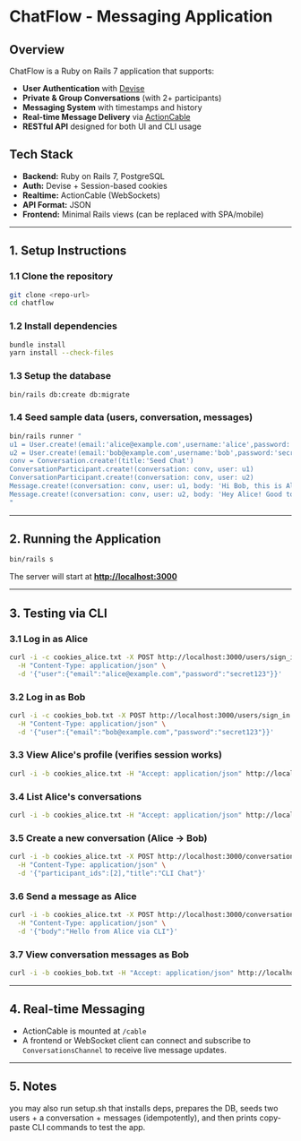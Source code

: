
# ChatFlow - Messaging Application

## Overview

ChatFlow is a Ruby on Rails 7 application that supports:

* **User Authentication** with [Devise](https://github.com/heartcombo/devise)
* **Private & Group Conversations** (with 2+ participants)
* **Messaging System** with timestamps and history
* **Real-time Message Delivery** via [ActionCable](https://guides.rubyonrails.org/action_cable_overview.html)
* **RESTful API** designed for both UI and CLI usage


## Tech Stack

* **Backend:** Ruby on Rails 7, PostgreSQL
* **Auth:** Devise + Session-based cookies
* **Realtime:** ActionCable (WebSockets)
* **API Format:** JSON
* **Frontend:** Minimal Rails views (can be replaced with SPA/mobile)

---

## 1. Setup Instructions

### 1.1 Clone the repository

```bash
git clone <repo-url>
cd chatflow
```

### 1.2 Install dependencies

```bash
bundle install
yarn install --check-files
```

### 1.3 Setup the database

```bash
bin/rails db:create db:migrate
```

### 1.4 Seed sample data (users, conversation, messages)

```bash
bin/rails runner "
u1 = User.create!(email:'alice@example.com',username:'alice',password:'secret123')
u2 = User.create!(email:'bob@example.com',username:'bob',password:'secret123')
conv = Conversation.create!(title:'Seed Chat')
ConversationParticipant.create!(conversation: conv, user: u1)
ConversationParticipant.create!(conversation: conv, user: u2)
Message.create!(conversation: conv, user: u1, body: 'Hi Bob, this is Alice!')
Message.create!(conversation: conv, user: u2, body: 'Hey Alice! Good to hear from you.')
"
```

---

## 2. Running the Application

```bash
bin/rails s
```

The server will start at **[http://localhost:3000](http://localhost:3000)**

---

## 3. Testing via CLI

### 3.1 Log in as Alice

```bash
curl -i -c cookies_alice.txt -X POST http://localhost:3000/users/sign_in \
  -H "Content-Type: application/json" \
  -d '{"user":{"email":"alice@example.com","password":"secret123"}}'
```

### 3.2 Log in as Bob

```bash
curl -i -c cookies_bob.txt -X POST http://localhost:3000/users/sign_in \
  -H "Content-Type: application/json" \
  -d '{"user":{"email":"bob@example.com","password":"secret123"}}'
```

### 3.3 View Alice's profile (verifies session works)

```bash
curl -i -b cookies_alice.txt -H "Accept: application/json" http://localhost:3000/users/me
```

### 3.4 List Alice's conversations

```bash
curl -i -b cookies_alice.txt -H "Accept: application/json" http://localhost:3000/conversations
```

### 3.5 Create a new conversation (Alice → Bob)

```bash
curl -i -b cookies_alice.txt -X POST http://localhost:3000/conversations \
  -H "Content-Type: application/json" \
  -d '{"participant_ids":[2],"title":"CLI Chat"}'
```

### 3.6 Send a message as Alice

```bash
curl -i -b cookies_alice.txt -X POST http://localhost:3000/conversations/1/messages \
  -H "Content-Type: application/json" \
  -d '{"body":"Hello from Alice via CLI"}'
```

### 3.7 View conversation messages as Bob

```bash
curl -i -b cookies_bob.txt -H "Accept: application/json" http://localhost:3000/conversations/1/messages
```

---

## 4. Real-time Messaging

* ActionCable is mounted at `/cable`
* A frontend or WebSocket client can connect and subscribe to `ConversationsChannel` to receive live message updates.

---

## 5. Notes

you may also run setup.sh that installs deps, prepares the DB, seeds two users + a conversation + messages (idempotently), and then prints copy-paste CLI commands to test the app.
